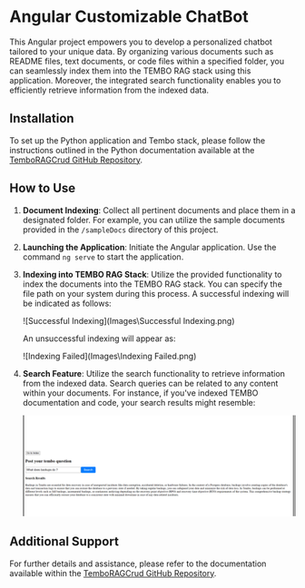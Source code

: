 # Angular Customizable ChatBot

This Angular project empowers you to develop a personalized chatbot tailored to your unique data. By organizing various documents such as README files, text documents, or code files within a specified folder, you can seamlessly index them into the TEMBO RAG stack using this application. Moreover, the integrated search functionality enables you to efficiently retrieve information from the indexed data.

## Installation

To set up the Python application and Tembo stack, please follow the instructions outlined in the Python documentation available at the [TemboRAGCrud GitHub Repository](https://github.com/anjaneyak10/TemboRAGCrud).

## How to Use

1. **Document Indexing**: Collect all pertinent documents and place them in a designated folder.
   For example, you can utilize the sample documents provided in the `/sampleDocs` directory of this project.
   
2. **Launching the Application**: Initiate the Angular application.
   Use the command `ng serve` to start the application.

3. **Indexing into TEMBO RAG Stack**: Utilize the provided functionality to index the documents into the TEMBO RAG stack.
   You can specify the file path on your system during this process.
   A successful indexing will be indicated as follows:

   ![Successful Indexing](Images\Successful Indexing.png)

   An unsuccessful indexing will appear as:

   ![Indexing Failed](Images\Indexing Failed.png)

4. **Search Feature**: Utilize the search functionality to retrieve information from the indexed data.
   Search queries can be related to any content within your documents.
   For instance, if you've indexed TEMBO documentation and code, your search results might resemble:

   ![Searching](Images\Searching.png)

## Additional Support

For further details and assistance, please refer to the documentation available within the [TemboRAGCrud GitHub Repository](https://github.com/anjaneyak10/TemboRAGCrud).
